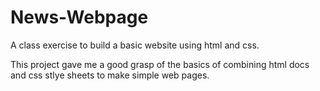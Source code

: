 # News-Webpage
A class exercise to build a basic website using html and css.

This project gave me a good grasp of the basics of combining html docs and css stlye sheets 
to make simple web pages.
